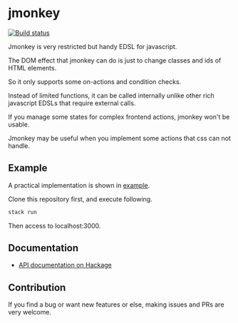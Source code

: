 # jmonkey

[![Build status](https://travis-ci.org/opyapeus/jmonkey.svg?branch=master)](https://travis-ci.org/opyapeus/jmonkey)

Jmonkey is very restricted but handy EDSL for javascript.

The DOM effect that jmonkey can do is just to change classes and ids of HTML elements.

So it only supports some on-actions and condition checks.

Instead of limited functions, it can be called internally unlike other rich javascript EDSLs that require external calls.

If you manage some states for complex frontend actions, jmonkey won't be usable.

Jmonkey may be useful when you implement some actions that css can not handle.

## Example

A practical implementation is shown in [example](example).

Clone this repository first, and execute following.

```sh
stack run
```

Then access to localhost:3000.

## Documentation

- [API documentation on Hackage](http://hackage.haskell.org/package/jmonkey)

## Contribution

If you find a bug or want new features or else, making issues and PRs are very welcome.